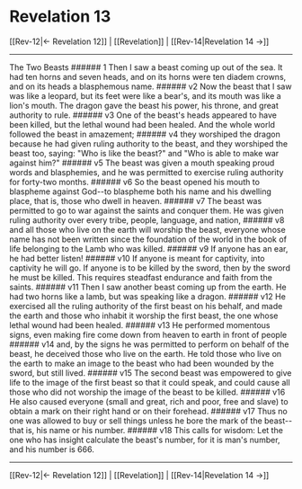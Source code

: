 # Revelation 13

[[Rev-12|← Revelation 12]] | [[Revelation]] | [[Rev-14|Revelation 14 →]]
***

The Two Beasts ###### 1 Then I saw a beast coming up out of the sea. It had ten horns and seven heads, and on its horns were ten diadem crowns, and on its heads a blasphemous name. ###### v2 Now the beast that I saw was like a leopard, but its feet were like a bear's, and its mouth was like a lion's mouth. The dragon gave the beast his power, his throne, and great authority to rule. ###### v3 One of the beast's heads appeared to have been killed, but the lethal wound had been healed. And the whole world followed the beast in amazement; ###### v4 they worshiped the dragon because he had given ruling authority to the beast, and they worshiped the beast too, saying: "Who is like the beast?" and "Who is able to make war against him?" ###### v5 The beast was given a mouth speaking proud words and blasphemies, and he was permitted to exercise ruling authority for forty-two months. ###### v6 So the beast opened his mouth to blaspheme against God--to blaspheme both his name and his dwelling place, that is, those who dwell in heaven. ###### v7 The beast was permitted to go to war against the saints and conquer them. He was given ruling authority over every tribe, people, language, and nation, ###### v8 and all those who live on the earth will worship the beast, everyone whose name has not been written since the foundation of the world in the book of life belonging to the Lamb who was killed. ###### v9 If anyone has an ear, he had better listen! ###### v10 If anyone is meant for captivity, into captivity he will go. If anyone is to be killed by the sword, then by the sword he must be killed. This requires steadfast endurance and faith from the saints. ###### v11 Then I saw another beast coming up from the earth. He had two horns like a lamb, but was speaking like a dragon. ###### v12 He exercised all the ruling authority of the first beast on his behalf, and made the earth and those who inhabit it worship the first beast, the one whose lethal wound had been healed. ###### v13 He performed momentous signs, even making fire come down from heaven to earth in front of people ###### v14 and, by the signs he was permitted to perform on behalf of the beast, he deceived those who live on the earth. He told those who live on the earth to make an image to the beast who had been wounded by the sword, but still lived. ###### v15 The second beast was empowered to give life to the image of the first beast so that it could speak, and could cause all those who did not worship the image of the beast to be killed. ###### v16 He also caused everyone (small and great, rich and poor, free and slave) to obtain a mark on their right hand or on their forehead. ###### v17 Thus no one was allowed to buy or sell things unless he bore the mark of the beast--that is, his name or his number. ###### v18 This calls for wisdom: Let the one who has insight calculate the beast's number, for it is man's number, and his number is 666.

***
[[Rev-12|← Revelation 12]] | [[Revelation]] | [[Rev-14|Revelation 14 →]]
